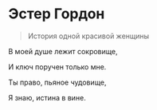 # Эстер Гордон

> История одной красивой женщины

В моей душе лежит сокровище,

И ключ поручен только мне.

Ты право, пьяное чудовище,

Я знаю, истина в вине.

